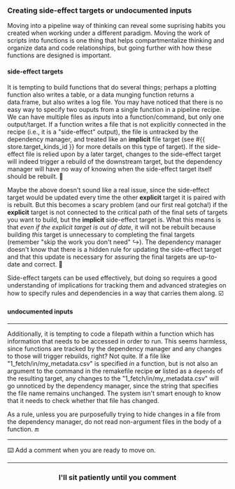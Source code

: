 ### Creating side-effect targets or undocumented inputs

Moving into a pipeline way of thinking can reveal some suprising habits you created when working under a different paradigm. Moving the work of scripts into functions is one thing that helps compartmentalize thinking and organize data and code relationships, but going further with how these functions are designed is important. 

#### side-effect targets
It is tempting to build functions that do several things; perhaps a plotting function also writes a table, or a data munging function returns a data.frame, but also writes a log file. You may have noticed that there is no easy way to specify two ouputs from a single function in a pipeline recipe. We can have multiple files as _inputs_ into a function/command, but only one output/target. If a function writes a file that is not explicitly connected in the recipe (i.e., it is a "side-effect" output), the file is untracked by the dependency manager, and treated like an **implicit** file target (see #{{ store.target_kinds_id }} for more details on this type of target). If the side-effect file is relied upon by a later target, changes to the side-effect target will indeed trigger a rebuild of the downstream target, but the dependency manager will have no way of knowing when the side-effect target itself should be rebuilt. :no_mobile_phones:

Maybe the above doesn't sound like a real issue, since the side-effect target would be updated every time the other **explicit** target it is paired with is rebuilt. But this becomes a scary problem (and our first real gotcha!) if the **explicit** target is not connected to the critical path of the final sets of targets you want to build, but the **implicit** side-effect target is. What this means is that _even if the explicit target is out of date_, it will not be rebuilt because building _this_ target is unnecessary to completing the final targets (remember "skip the work you don't need" :arrow_right_hook:). The dependency manager doesn't know that there is a hidden rule for updating the side-effect target and that this update is necessary for assuring the final targets are up-to-date and correct. :twisted_rightwards_arrows:

Side-effect targets can be used effectively, but doing so requires a good understanding of implications for tracking them and advanced strategies on how to specify rules and dependencies in a way that carries them along. :ballot_box_with_check:

#### undocumented inputs
---

Additionally, it is tempting to code a filepath within a function which has information that needs to be accessed in order to run. This seems harmless, since functions are tracked by the dependency manager and any changes to those will trigger rebuilds, right? Not quite. If a file like "1_fetch/in/my_metadata.csv" is specified _in_ a function, but is not also an argument to the command in the remakefile recipe **or**  listed as a `depends` of the resulting target, any changes to the "1_fetch/in/my_metadata.csv" will go unnoticed by the dependency manager, since the string that specifies the file name remains unchanged. The system isn't smart enough to know that it needs to check whether that file has changed. 

As a rule, unless you are purposefully trying to hide changes in a file from the dependency manager, do not read non-argument files in the body of a function. :end:

---

:keyboard: Add a comment when you are ready to move on.  

<hr>
<h3 align="center">I'll sit patiently until you comment</h3>
